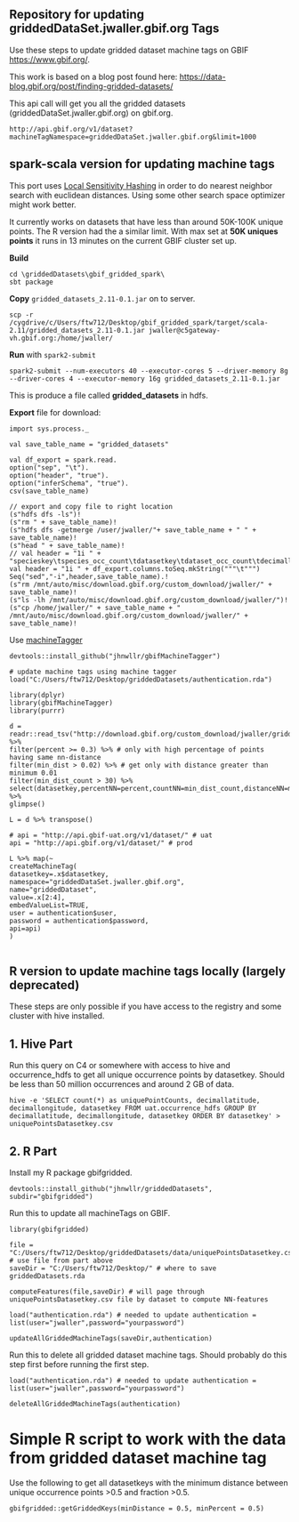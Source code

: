 ## Repository for updating griddedDataSet.jwaller.gbif.org Tags

Use these steps to update gridded dataset machine tags on GBIF https://www.gbif.org/. 

This work is based on a blog post found here:  https://data-blog.gbif.org/post/finding-gridded-datasets/

This api call will get you all the gridded datasets (griddedDataSet.jwaller.gbif.org) on gbif.org. 

```
http://api.gbif.org/v1/dataset?machineTagNamespace=griddedDataSet.jwaller.gbif.org&limit=1000

```

## spark-scala version for updating machine tags 

This port uses [Local Sensitivity Hashing](https://databricks.com/session/locality-sensitive-hashing-by-spark) in order to do nearest neighbor search with euclidean distances. Using some other search space optimizer might work better. 

It currently works on datasets that have less than around 50K-100K unique points.  The R version had the a similar limit. With max set at **50K uniques points** it runs in 13 minutes on the current GBIF cluster set up. 

**Build** 

```
cd \griddedDatasets\gbif_gridded_spark\
sbt package
```

**Copy** `gridded_datasets_2.11-0.1.jar` on to server.

```
scp -r /cygdrive/c/Users/ftw712/Desktop/gbif_gridded_spark/target/scala-2.11/gridded_datasets_2.11-0.1.jar jwaller@c5gateway-vh.gbif.org:/home/jwaller/
```

**Run** with `spark2-submit`

```
spark2-submit --num-executors 40 --executor-cores 5 --driver-memory 8g --driver-cores 4 --executor-memory 16g gridded_datasets_2.11-0.1.jar
```

This is produce a file called **gridded_datasets** in hdfs. 

**Export** file for download:  

```
import sys.process._

val save_table_name = "gridded_datasets"

val df_export = spark.read.
option("sep", "\t").
option("header", "true").
option("inferSchema", "true").
csv(save_table_name)

// export and copy file to right location 
(s"hdfs dfs -ls")!
(s"rm " + save_table_name)!
(s"hdfs dfs -getmerge /user/jwaller/"+ save_table_name + " " + save_table_name)!
(s"head " + save_table_name)!
// val header = "1i " + "specieskey\tspecies_occ_count\tdatasetkey\tdataset_occ_count\tdecimallatitude\tdecimallongitude\tgbifid\tbasisofrecord\tkingdom\tclass\tkingdomkey\tclasskey\teventdate\tdatasetname\tdate"
val header = "1i " + df_export.columns.toSeq.mkString("""\t""")
Seq("sed","-i",header,save_table_name).!
(s"rm /mnt/auto/misc/download.gbif.org/custom_download/jwaller/" + save_table_name)!
(s"ls -lh /mnt/auto/misc/download.gbif.org/custom_download/jwaller/")!
(s"cp /home/jwaller/" + save_table_name + " /mnt/auto/misc/download.gbif.org/custom_download/jwaller/" + save_table_name)!

```

Use [machineTagger](https://github.com/jhnwllr/gbifMachineTagger)

```
devtools::install_github("jhnwllr/gbifMachineTagger")

# update machine tags using machine tagger 
load("C:/Users/ftw712/Desktop/griddedDatasets/authentication.rda")

library(dplyr)
library(gbifMachineTagger)
library(purrr)

d = readr::read_tsv("http://download.gbif.org/custom_download/jwaller/gridded_datasets") %>% 
filter(percent >= 0.3) %>% # only with high percentage of points having same nn-distance
filter(min_dist > 0.02) %>% # get only with distance greater than minimum 0.01
filter(min_dist_count > 30) %>%
select(datasetkey,percentNN=percent,countNN=min_dist_count,distanceNN=min_dist,uniqueLatLon=total_count) %>%
glimpse()

L = d %>% transpose()

# api = "http://api.gbif-uat.org/v1/dataset/" # uat
api = "http://api.gbif.org/v1/dataset/" # prod

L %>% map(~ 
createMachineTag(
datasetkey=.x$datasetkey,
namespace="griddedDataSet.jwaller.gbif.org",
name="griddedDataset",
value=.x[2:4],
embedValueList=TRUE,
user = authentication$user,
password = authentication$password,
api=api)
)


```


## R version to update machine tags locally (largely deprecated)  


These steps are only possible if you have access to the registry and some cluster with hive installed. 

## 1. Hive Part

Run this query on C4 or somewhere with access to hive and occurrence_hdfs to get all unique occurrence points by datasetkey. Should be less than 50 million occurrences and around 2 GB of data. 

```
hive -e 'SELECT count(*) as uniquePointCounts, decimallatitude, decimallongitude, datasetkey FROM uat.occurrence_hdfs GROUP BY decimallatitude, decimallongitude, datasetkey ORDER BY datasetkey' > uniquePointsDatasetkey.csv

```

## 2. R Part 

Install my R package gbifgridded.

```
devtools::install_github("jhnwllr/griddedDatasets", subdir="gbifgridded")

```

Run this to update all machineTags on GBIF. 

```
library(gbifgridded)

file = "C:/Users/ftw712/Desktop/griddedDatasets/data/uniquePointsDatasetkey.csv" # use file from part above 
saveDir = "C:/Users/ftw712/Desktop/" # where to save griddedDatasets.rda

computeFeatures(file,saveDir) # will page through uniquePointsDatasetkey.csv file by dataset to compute NN-features

load("authentication.rda") # needed to update authentication = list(user="jwaller",password="yourpassword")

updateAllGriddedMachineTags(saveDir,authentication)

```

Run this to delete all gridded dataset machine tags. Should probably do this step first before running the first step. 

```
load("authentication.rda") # needed to update authentication = list(user="jwaller",password="yourpassword")

deleteAllGriddedMachineTags(authentication)

```

# Simple R script to work with the data from gridded dataset machine tag 

Use the following to get all datasetkeys with the minimum distance between unique occurrence points >0.5 and fraction >0.5. 

```
gbifgridded::getGriddedKeys(minDistance = 0.5, minPercent = 0.5) 

```



